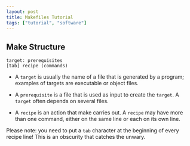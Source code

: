 ```yaml
---
layout: post
title: Makefiles Tutorial
tags: ["tutorial", "software"]
---
```


## Make Structure

```
target: prerequisites
[tab] recipe (commands)
```

* A `target` is usually the name of a file that is generated by a program; examples of targets are executable or object files.

* A `prerequisite` is a file that is used as input to create the `target`. A `target` often depends on several files.

* A `recipe` is an action that make carries out. A `recipe` may have more than one command, either on the same line or each on its own line. 

Please note: you need to put a `tab` character at the beginning of every recipe line! This is an obscurity that catches the unwary. 


